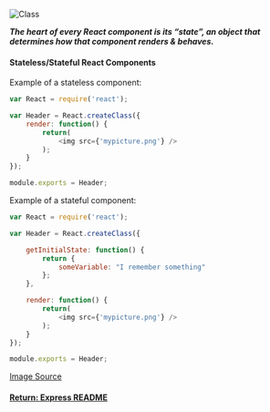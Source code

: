 ![Class](https://cms-assets.tutsplus.com/uploads/users/1795/posts/29541/image/Stateful-vs-Stateless-Component-Tutorial-Component-with-prop.jpg)

___The heart of every React component is its “state”, an object that determines how that component renders & behaves.___

#### Stateless/Stateful React Components

Example of a stateless component:
```js
var React = require('react');

var Header = React.createClass({
    render: function() {
        return(
            <img src={'mypicture.png'} />
        );
    }
});

module.exports = Header;
```
Example of a stateful component:
```js
var React = require('react');

var Header = React.createClass({

    getInitialState: function() {
        return {
            someVariable: "I remember something"
        };
    },

    render: function() {
        return(
            <img src={'mypicture.png'} />
        );
    }
});

module.exports = Header;
```

[Image Source](https://code.tutsplus.com/tutorials/stateful-vs-stateless-functional-components-in-react--cms-29541)

#### [Return: Express README](../../README.md)
